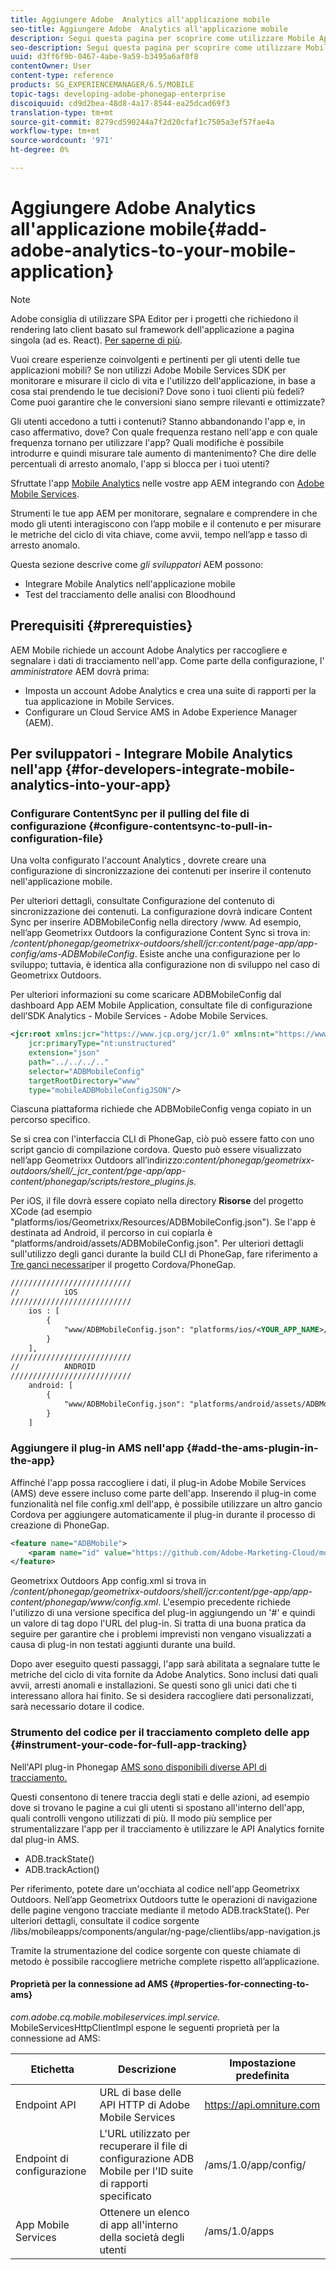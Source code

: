 ```yaml
---
title: Aggiungere Adobe  Analytics all'applicazione mobile
seo-title: Aggiungere Adobe  Analytics all'applicazione mobile
description: Segui questa pagina per scoprire come utilizzare Mobile App  Analytics nelle app AEM integrandosi con Adobe Mobile Services.
seo-description: Segui questa pagina per scoprire come utilizzare Mobile App  Analytics nelle app AEM integrandosi con Adobe Mobile Services.
uuid: d3ff6f9b-0467-4abe-9a59-b3495a6af0f8
contentOwner: User
content-type: reference
products: SG_EXPERIENCEMANAGER/6.5/MOBILE
topic-tags: developing-adobe-phonegap-enterprise
discoiquuid: cd9d2bea-48d8-4a17-8544-ea25dcad69f3
translation-type: tm+mt
source-git-commit: 8279cd590244a7f2d20cfaf1c7505a3ef57fae4a
workflow-type: tm+mt
source-wordcount: '971'
ht-degree: 0%

---
```



# Aggiungere Adobe  Analytics all&#39;applicazione mobile{#add-adobe-analytics-to-your-mobile-application}

>[!NOTE]
>
>Adobe consiglia di utilizzare SPA Editor per i progetti che richiedono il rendering lato client basato sul framework dell&#39;applicazione a pagina singola (ad es. React). [Per saperne di più](/help/sites-developing/spa-overview.md).

Vuoi creare esperienze coinvolgenti e pertinenti per gli utenti delle tue applicazioni mobili? Se non utilizzi Adobe Mobile Services SDK per monitorare e misurare il ciclo di vita e l&#39;utilizzo dell&#39;applicazione, in base a cosa stai prendendo le tue decisioni? Dove sono i tuoi clienti più fedeli? Come puoi garantire che le conversioni siano sempre rilevanti e ottimizzate?

Gli utenti accedono a tutti i contenuti? Stanno abbandonando l&#39;app e, in caso affermativo, dove? Con quale frequenza restano nell&#39;app e con quale frequenza tornano per utilizzare l&#39;app? Quali modifiche è possibile introdurre e quindi misurare tale aumento di mantenimento? Che dire delle percentuali di arresto anomalo, l&#39;app si blocca per i tuoi utenti?

Sfruttate l&#39;app [Mobile  Analytics](https://www.adobe.com/ca/solutions/digital-analytics/mobile-web-apps-analytics.html) nelle vostre app AEM integrando con [Adobe Mobile Services](https://www.adobe.com/marketing-cloud/mobile-marketing.html).

Strumenti le tue app AEM per monitorare, segnalare e comprendere in che modo gli utenti interagiscono con l’app mobile e il contenuto e per misurare le metriche del ciclo di vita chiave, come avvii, tempo nell’app e tasso di arresto anomalo.

Questa sezione descrive come *gli sviluppatori* AEM possono:

* Integrare Mobile  Analytics nell&#39;applicazione mobile
* Test del tracciamento delle analisi con Bloodhound

## Prerequisiti {#prerequisties}

AEM Mobile richiede un account Adobe  Analytics per raccogliere e segnalare i dati di tracciamento nell&#39;app. Come parte della configurazione, l&#39; *amministratore* AEM dovrà prima:

* Imposta un account Adobe  Analytics e crea una suite di rapporti per la tua applicazione in Mobile Services.
* Configurare un Cloud Service AMS in  Adobe Experience Manager (AEM).

## Per sviluppatori - Integrare Mobile  Analytics nell&#39;app {#for-developers-integrate-mobile-analytics-into-your-app}

### Configurare ContentSync per il pulling del file di configurazione {#configure-contentsync-to-pull-in-configuration-file}

Una volta configurato l&#39;account Analytics , dovrete creare una configurazione di sincronizzazione dei contenuti per inserire il contenuto nell&#39;applicazione mobile.

Per ulteriori dettagli, consultate Configurazione del contenuto di sincronizzazione dei contenuti. La configurazione dovrà indicare Content Sync per inserire ADBMobileConfig nella directory /www. Ad esempio, nell’app Geometrixx Outdoors la configurazione Content Sync si trova in: */content/phonegap/geometrixx-outdoors/shell/jcr:content/page-app/app-config/ams-ADBMobileConfig*. Esiste anche una configurazione per lo sviluppo; tuttavia, è identica alla configurazione non di sviluppo nel caso di Geometrixx Outdoors.

Per ulteriori informazioni su come scaricare ADBMobileConfig dal dashboard App AEM Mobile Application, consultate  file di configurazione dell’SDK Analytics - Mobile Services - Adobe Mobile Services.

```xml
<jcr:root xmlns:jcr="https://www.jcp.org/jcr/1.0" xmlns:nt="https://www.jcp.org/jcr/nt/1.0"
    jcr:primaryType="nt:unstructured"
    extension="json"
    path="../../../.."
    selector="ADBMobileConfig"
    targetRootDirectory="www"
    type="mobileADBMobileConfigJSON"/>
```

Ciascuna piattaforma richiede che ADBMobileConfig venga copiato in un percorso specifico.

Se si crea con l&#39;interfaccia CLI di PhoneGap, ciò può essere fatto con uno script gancio di compilazione cordova. Questo può essere visualizzato nell’app Geometrixx Outdoors all’indirizzo:*content/phonegap/geometrixx-outdoors/shell/_jcr_content/pge-app/app-content/phonegap/scripts/restore_plugins.js.*

Per iOS, il file dovrà essere copiato nella directory **Risorse** del progetto XCode (ad esempio &quot;platforms/ios/Geometrixx/Resources/ADBMobileConfig.json&quot;). Se l&#39;app è destinata ad Android, il percorso in cui copiarla è &quot;platforms/android/assets/ADBMobileConfig.json&quot;. Per ulteriori dettagli sull&#39;utilizzo degli ganci durante la build CLI di PhoneGap, fare riferimento a [Tre ganci necessari](https://devgirl.org/2013/11/12/three-hooks-your-cordovaphonegap-project-needs/)per il progetto Cordova/PhoneGap.

```xml
///////////////////////////
//          iOS
///////////////////////////
    ios : [
        {
            "www/ADBMobileConfig.json": "platforms/ios/<YOUR_APP_NAME>/Resources/ADBMobileConfig.json"
        }
    ],
///////////////////////////
//          ANDROID
///////////////////////////
    android: [
        {
            "www/ADBMobileConfig.json": "platforms/android/assets/ADBMobileConfig.json"
        }
    ]
```

### Aggiungere il plug-in AMS nell&#39;app {#add-the-ams-plugin-in-the-app}

Affinché l&#39;app possa raccogliere i dati, il plug-in Adobe Mobile Services (AMS) deve essere incluso come parte dell&#39;app. Inserendo il plug-in come funzionalità nel file config.xml dell&#39;app, è possibile utilizzare un altro gancio Cordova per aggiungere automaticamente il plug-in durante il processo di creazione di PhoneGap.

```xml
<feature name="ADBMobile">
    <param name="id" value="https://github.com/Adobe-Marketing-Cloud/mobile-services#0482f9cedf90c98a8d4b07219ece1933b2e46a60"/>
</feature>
```

Geometrixx Outdoors App config.xml si trova in */content/phonegap/geometrixx-outdoors/shell/jcr:content/pge-app/app-content/phonegap/www/config.xml*. L&#39;esempio precedente richiede l&#39;utilizzo di una versione specifica del plug-in aggiungendo un &#39;#&#39; e quindi un valore di tag dopo l&#39;URL del plug-in. Si tratta di una buona pratica da seguire per garantire che i problemi imprevisti non vengano visualizzati a causa di plug-in non testati aggiunti durante una build.

Dopo aver eseguito questi passaggi, l&#39;app sarà abilitata a segnalare tutte le metriche del ciclo di vita fornite da Adobe  Analytics. Sono inclusi dati quali avvii, arresti anomali e installazioni. Se questi sono gli unici dati che ti interessano allora hai finito. Se si desidera raccogliere dati personalizzati, sarà necessario dotare il codice.

### Strumento del codice per il tracciamento completo delle app {#instrument-your-code-for-full-app-tracking}

Nell&#39;API plug-in Phonegap [AMS sono disponibili diverse API di tracciamento.](https://docs.adobe.com/content/help/en/mobile-services/ios/phonegap-ios/phonegap-methods.html)

Questi consentono di tenere traccia degli stati e delle azioni, ad esempio dove si trovano le pagine a cui gli utenti si spostano all&#39;interno dell&#39;app, quali controlli vengono utilizzati di più. Il modo più semplice per strumentalizzare l&#39;app per il tracciamento è utilizzare le API Analytics  fornite dal plug-in AMS.

* ADB.trackState()
* ADB.trackAction()

Per riferimento, potete dare un&#39;occhiata al codice nell&#39;app Geometrixx Outdoors. Nell’app Geometrixx Outdoors tutte le operazioni di navigazione delle pagine vengono tracciate mediante il metodo ADB.trackState(). Per ulteriori dettagli, consultate il codice sorgente /libs/mobileapps/components/angular/ng-page/clientlibs/app-navigation.js

Tramite la strumentazione del codice sorgente con queste chiamate di metodo è possibile raccogliere metriche complete rispetto all’applicazione.

#### Proprietà per la connessione ad AMS {#properties-for-connecting-to-ams}

*com.adobe.cq.mobile.mobileservices.impl.service.* MobileServicesHttpClientImpl espone le seguenti proprietà per la connessione ad AMS:

| **Etichetta** | **Descrizione** | **Impostazione predefinita** |
|---|---|---|
| Endpoint API | URL di base delle API HTTP di Adobe Mobile Services | https://api.omniture.com |
| Endpoint di configurazione | L&#39;URL utilizzato per recuperare il file di configurazione ADB Mobile per l&#39;ID suite di rapporti specificato | /ams/1.0/app/config/ |
| App Mobile Services | Ottenere un elenco di app all&#39;interno della società degli utenti | /ams/1.0/apps |


